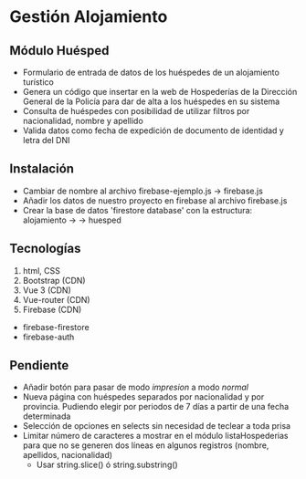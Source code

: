 # Gestión Alojamiento

## Módulo Huésped

  - Formulario de entrada de datos de los huéspedes de un alojamiento turístico
  - Genera un código que insertar en la web de Hospederías de la Dirección General de la Policía para dar de alta a los huéspedes en su sistema
  - Consulta de huéspedes con posibilidad de utilizar filtros por nacionalidad, nombre y apellido
  - Valida datos como fecha de expedición de documento de identidad y letra del DNI

## Instalación

  - Cambiar de nombre al archivo firebase-ejemplo.js -> firebase.js
  - Añadir los datos de nuestro proyecto en firebase al archivo firebase.js
  - Crear la base de datos 'firestore database' con la estructura: alojamiento -> <Establecimiento> -> huesped 
  
## Tecnologías

 1. html, CSS
 2. Bootstrap (CDN)
 3. Vue 3 (CDN)
 4. Vue-router (CDN)
 5. Firebase (CDN)
  - firebase-firestore
  - firebase-auth

## Pendiente

  -	Añadir botón para pasar de modo _impresion_ a modo _normal_
  -	Nueva página con huéspedes separados por nacionalidad y por provincia. Pudiendo elegir por periodos de 7 días a partir de una fecha determinada
  - Selección de opciones en selects sin necesidad de teclear a toda prisa
  - Limitar número de caracteres a mostrar en el módulo listaHospederias para que no se generen dos líneas en algunos registros (nombre, apellidos, nacionalidad)
	+ Usar string.slice() ó string.substring()
	
